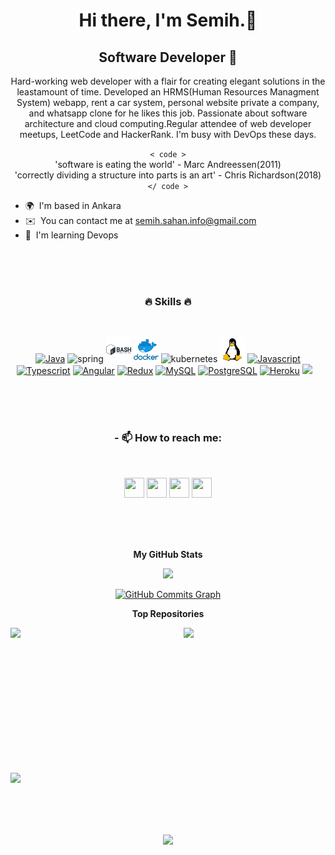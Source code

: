 <div align="center">

Hi there, I'm Semih.👋
======================

Software Developer 🤙
------------------

Hard-working web developer with a flair for creating elegant solutions in the leastamount of time. Developed an HRMS(Human Resources Managment System) webapp, rent a car system, personal website private a company, and whatsapp clone for he likes this job. Passionate about software architecture and cloud computing.Regular attendee of web developer meetups, LeetCode and HackerRank. I'm busy with DevOps these days.

`< code >` </br>
'software is eating the world' - Marc Andreessen(2011)  </br>
'correctly dividing a structure into parts is an art' - Chris Richardson(2018) </br>
`</ code >`

</div>

* 🌍  I'm based in Ankara
* ✉️  You can contact me at [semih.sahan.info@gmail.com](mailto:semih.sahan.info@gmail.com)
* 🧠  I'm learning Devops

</br></br></br>

### <h3 align="center"> 🔥 Skills 🔥   </h3><br>


<p align="center">
<a href="https://www.oracle.com/java/" target="_blank" rel="noreferrer"><img src="https://raw.githubusercontent.com/danielcranney/readme-generator/main/public/icons/skills/java-colored.svg" width="36" height="36" alt="Java" /></a>
<img src="https://www.vectorlogo.zone/logos/springio/springio-icon.svg" alt="spring" width="40" height="40"/>
  <img src="https://github.com/github/explore/raw/main/topics/bash/bash.png" alt="bash" width="40" height="40"/> <img src="https://github.com/github/explore/raw/main/topics/docker/docker.png" alt="docker" width="40" height="40"/>
  <img src="https://www.vectorlogo.zone/logos/kubernetes/kubernetes-icon.svg" alt="kubernetes" width="40" height="40"/> <img src="https://github.com/github/explore/raw/main/topics/linux/linux.png" alt="linux" width="40" height="40"/> 
<a href="https://developer.mozilla.org/en-US/docs/Web/JavaScript" target="_blank" rel="noreferrer"><img src="https://raw.githubusercontent.com/danielcranney/readme-generator/main/public/icons/skills/javascript-colored.svg" width="36" height="36" alt="Javascript" /></a>
<a href="https://www.typescriptlang.org/" target="_blank" rel="noreferrer"><img src="https://raw.githubusercontent.com/danielcranney/readme-generator/main/public/icons/skills/typescript-colored.svg" width="36" height="36" alt="Typescript" /></a>
<a href="https://angular.io/" target="_blank" rel="noreferrer"><img src="https://raw.githubusercontent.com/danielcranney/readme-generator/main/public/icons/skills/angularjs-colored.svg" width="36" height="36" alt="Angular" /></a>
<a href="https://redux.js.org/" target="_blank" rel="noreferrer"><img src="https://raw.githubusercontent.com/danielcranney/readme-generator/main/public/icons/skills/redux-colored.svg" width="36" height="36" alt="Redux" /></a>
<a href="https://www.mysql.com/" target="_blank" rel="noreferrer"><img src="https://raw.githubusercontent.com/danielcranney/readme-generator/main/public/icons/skills/mysql-colored.svg" width="36" height="36" alt="MySQL" /></a>
<a href="https://www.postgresql.org/" target="_blank" rel="noreferrer"><img src="https://raw.githubusercontent.com/danielcranney/readme-generator/main/public/icons/skills/postgresql-colored.svg" width="36" height="36" alt="PostgreSQL" /></a>
<a href="https://www.heroku.com/" target="_blank" rel="noreferrer"><img src="https://raw.githubusercontent.com/danielcranney/readme-generator/main/public/icons/skills/heroku-colored.svg" width="36" height="36" alt="Heroku" /></a>
  <img src="https://img.shields.io/badge/git-fff?style=for-the-badge&logo=git" />
  &nbsp;&nbsp; 
</p>

</br></br></br>

### <h3 align="center"> - 📫 How to reach me:   </h3><br>

<p align="center"> <a href="https://www.github.com/semihshn" target="_blank" rel="noreferrer"><img src="https://raw.githubusercontent.com/danielcranney/readme-generator/main/public/icons/socials/github.svg" width="32" height="32" /></a> <a href="http://www.instagram.com/semihshn" target="_blank" rel="noreferrer"><img src="https://raw.githubusercontent.com/danielcranney/readme-generator/main/public/icons/socials/instagram.svg" width="32" height="32" /></a> <a href="https://www.linkedin.com/in/semihşahan/" target="_blank" rel="noreferrer"><img src="https://raw.githubusercontent.com/danielcranney/readme-generator/main/public/icons/socials/linkedin.svg" width="32" height="32" /></a> <a href="https://www.twitter.com/Semih87059904?s=08" target="_blank" rel="noreferrer"><img src="https://raw.githubusercontent.com/danielcranney/readme-generator/main/public/icons/socials/twitter.svg" width="32" height="32" /></a></p>

<div align="center">

</br></br></br>

<b>My GitHub Stats</b>



<a href="http://www.github.com/semihshn"><img src="https://github-readme-streak-stats.herokuapp.com/?user=semihshn&stroke=ffffff&background=000000&ring=ef4444&fire=ef4444&currStreakNum=ffffff&currStreakLabel=ef4444&sideNums=ffffff&sideLabels=ffffff&dates=ffffff&hide_border=true" /></a>

<a href="http://www.github.com/semihshn"><img src="https://activity-graph.herokuapp.com/graph?username=semihshn&bg_color=000000&color=ffffff&line=facc15&point=ffffff&area_color=000000&area=true&hide_border=true&custom_title=GitHub%20Commits%20Graph" alt="GitHub Commits Graph" /></a>

<b>Top Repositories</b>

<div width="100%" align="center"><a href="https://github.com/semihshn/gateway-server" align="left"><img align="left" width="45%" src="https://github-readme-stats.vercel.app/api/pin/?username=semihshn&repo=gateway-server&title_color=ef4444&text_color=ffffff&icon_color=facc15&bg_color=000000&hide_border=true&locale=en" /></a><a href="https://github.com/semihshn/Credit-Application-System" align="right"><img align="right" width="45%" src="https://github-readme-stats.vercel.app/api/pin/?username=semihshn&repo=Credit-Application-System&title_color=ef4444&text_color=ffffff&icon_color=facc15&bg_color=000000&hide_border=true&locale=en" /></a></div><br /><br /><br /><br /><br /><br /><br />

<br /><br /><br /><br /><br />

<div width="100%" align="center"><a href="https://github.com/semihshn/MovieAPI" align="left"><img align="left" width="45%" src="https://github-readme-stats.vercel.app/api/pin/?username=semihshn&repo=MovieAPI&title_color=ef4444&text_color=ffffff&icon_color=facc15&bg_color=000000&hide_border=true&locale=en" /></a></div>

<br /><br /><br /><br /><br />

<div align="center">

![](https://komarev.com/ghpvc/?username=semihshn&color=blueviolet&style=for-the-badge&label=stalker)

</div>

